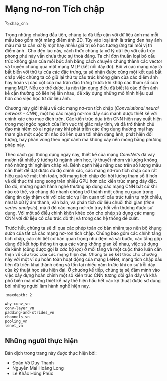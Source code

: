 <!--
# Convolutional Neural Networks
-->

# Mạng nơ-ron Tích chập
:label:`chap_cnn`

<!--
In earlier chapters, we came up against image data, for which each example consists of a 2D grid of pixels.
Depending on whether we're handling black-and-white or color images, each pixel location might be associated with either *one* or *multiple* numerical values, respectively.
Until now, our way of dealing with this rich structure was deeply unsatisfying.
We simply discarded each image's spatial structure by flattening them into 1D vectors, feeding them through a (fully connected) MLP.
Because these networks invariant to the order of the features we could get similar results regardless of whether 
we preserve an order corresponding ot the spatial structure of the pixels or if we permute the columns of our design matrix before fitting the MLP's parameters.
Preferably, we would leverage our prior knowledge that nearby pixels are typically related to each other, to build efficient models for learning from image data.
-->

Trong những chương đầu tiên, chúng ta đã tiếp cận với dữ liệu ảnh mà mỗi mẫu bao gồm một mảng điểm ảnh 2D.
Tùy vào loại ảnh là trắng đen hay ảnh màu mà ta cần xử lý *một* hay *nhiều* giá trị số học tương ứng tại mỗi vị trí điểm ảnh . 
Cho đến lúc này, cách thức chúng ta xử lý dữ liệu với cấu trúc phong phú này vẫn chưa thực sự thoả đáng.
Ta chỉ đơn thuần loại bỏ cấu trúc không gian của mỗi bức ảnh bằng cách chuyển chúng thành các vector và truyền chúng qua một mạng MLP (kết nối đầy đủ).
Bởi vì các mạng này là bất biến với thứ tự của các đặc trưng, ta sẽ nhận được cùng một kết quả bất chấp việc chúng ta có giữ lại thứ tự cấu trúc không gian của các điểm ảnh hay hoán vị các cột của ma trận đặc trưng trước khi khớp các tham số của mạng MLP. 
Nếu có thể dược, ta nên tận dụng điều đã biết là các điểm ảnh kề cận thường có liên hệ lẫn nhau, để xây dựng những mô hình hiệu quả hơn cho việc học từ dữ liệu ảnh.

<!--
This chapter introduces convolutional neural networks (CNNs), a powerful family of neural networks that were designed for precisely this purpose.
CNN-based architectures are now ubiquitous in the field of computer vision, and have become so dominant that hardly anyone 
today would develop a commercial application or enter a competition related to image recognition, object detection, or semantic segmentation, without building off of this approach.
-->

Chương này giới thiệu về các mạng nơ-ron tích chập (_Convolutional neural network - CNN_), một họ các mạng nơ-ron đầy sức mạnh được thiết kế với chính xác cho mục đích trên. 
Các kiến trúc dựa trên CNN hiện nay xuất hiện trong mọi ngóc ngách của lĩnh vực thị giác máy tính, và đã trở thành chủ đạo mà hiếm có ai ngày nay khi phát triển các ứng dụng thương mại hay tham gia một cuộc thi nào đó liên quan tới nhận dạng ảnh, phát hiện đối tượng, hay phân vùng theo ngữ cảnh mà không xây nền móng bằng phương pháp này.

<!--
Modern *ConvNets*, as they are called colloquially owe their design to inspirations from biology, group theory, and a healthy dose of experimental tinkering.
In addition to their sample efficiency in achieving accurate models, convolutional neural networks tend to be computationally efficient, 
both because they require fewer parameters than dense architectures and because convolutions are easy to parallelize across GPU cores.
Consequently, practitioners often apply CNNs whenever possible, and increasingly they have emerged as credible competitors even on tasks with 1D sequence structure, 
such as audio, text, and time series analysis, where recurrent neural networks are conventionally used.
Some clever adaptations of CNNs have also brought them to bear on graph-structured data and in recommender systems.
-->

Theo cách gọi thông dụng ngày nay, thiết kế của mạng *ConvNets* đã vay mượn rất nhiều ý tưởng từ ngành sinh học, lý thuyết nhóm và lượng không nhỏ những thí nghiệm chắp vá.
Bênh cạnh hiệu năng cao trên số lượng mẫu cần thiết để đạt được đủ độ chính xác, các mạng nơ-ron tích chập còn rất hiệu quả về mặt tính toán, bởi mạng tích chập đòi hỏi lượng tham số ít hơn và dễ thực thi song song trên nhiều GPU hơn các kiến trúc mạng dày đặc. 
Do đó, những người hành nghề thường áp dụng các mạng CNN bất cứ khi nào có thể, và chúng đã nhanh chóng trở thành một công cụ quan trọng đáng tin cậy thậm chí với các tác vụ liên quan tới cấu trúc tuần tự một chiều,
như là xử lý âm thanh, văn bản, và phân tích dữ liệu chuỗi thời gian (_time series analysis_), mà ở đó các mạng nơ-rơn truy hồi vốn thường được sử dụng. 
Với một số điều chỉnh khôn khéo còn cho phép sử dụng các mạng CNN với dữ liệu có cấu trúc đồ thị và trong các hệ thống đề xuất.

<!--
First, we will walk through the basic operations that comprise the backbone of all convolutional networks.
These include the convolutional layers themselves, nitty-gritty details including padding and stride, 
the pooling layers used to aggregate information across adjacent spatial regions, the use of multiple *channels* (also called *filters*) at each layer, 
and a careful discussion of the structure of modern architectures.
We will conclude the chapter with a full working example of LeNet, the first convolutional network successfully deployed, long before the rise of modern deep learning.
In the next chapter, we will dive into full implementations of some popular and 
comparatively recent CNN architectures whose designs representat most of the techniques commonly used by modern practitioners.
-->

Trước hết, chúng ta sẽ đi qua các phép toán cơ bản nhằm tạo nên bộ khung sườn của tất cả các mạng nơ-ron tích chập.
Chúng bao gồm các chính tầng tích chập, các chi tiết cơ bản quan trọng như đệm và sải bước, các tầng gộp dùng để kết hợp thông tin qua các vùng không gian kề nhau, việc sử dụng đa kênh (cũng được gọi là *các bộ lọc*) ở mỗi tầng và một cuộc thảo luận cẩn thận về cấu trúc của các mạng hiện đại. 
Chúng ta sẽ kết thúc cho chương này với một ví dụ hoàn toàn hoạt động của mạng LeNet, mạng tích chập đầu tiên đã triển khai thành công và tồn tại nhiều năm trước khi có sự trỗi dậy của kỹ thuật học sâu hiện đại. 
Ở chương kế tiếp, chúng ta sẽ đắm mình vào việc xây dựng hoàn chỉnh một số kiến trúc CNN tương đối gần đây và khá phổ biến mà những thiết kế này thể hiện hầu hết các kỹ thuật được sử dụng bởi những người làm hành nghề hiện nay. 


```toc
:maxdepth: 2

why-conv_vn
conv-layer_vn
padding-and-strides_vn
channels_vn
pooling_vn
lenet_vn
```

## Những người thực hiện
Bản dịch trong trang này được thực hiện bởi:

* Đoàn Võ Duy Thanh
* Nguyễn Mai Hoàng Long
* Lê Khắc Hồng Phúc

